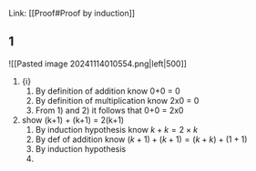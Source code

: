 Link: [[Proof#Proof by induction]]
## 1

![[Pasted image 20241114010554.png|left|500]]

1. {i} 
	1. By definition of addition know 0+0 = 0
	2. By definition of multiplication know 2x0 = 0
	3. From 1) and 2) it follows that 0+0 = 2x0
2. show (k+1) + (k+1) = 2(k+1)
	1. By induction hypothesis know $k+k = 2\times k$
	2. By def of addition know $(k+1) + (k+1) = (k+k) + (1+1)$
	3. By induction hypothesis
	4. 